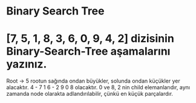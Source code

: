 # Binary Search Tree
# [7, 5, 1, 8, 3, 6, 0, 9, 4, 2] dizisinin Binary-Search-Tree aşamalarını yazınız.

Root -> 5  rootun sağında ondan büyükler, solunda ondan küçükler yer alacaktır.
   4  -  7 
 1  6 - 2  9
       0 8      olacaktır. 0 ve 8, 2 nin child elemanlarıdır, aynı zamanda node olarakta adlandırılabilir, çünkü en küçük parçalardır.
